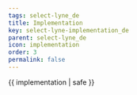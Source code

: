 ```yaml
---
tags: select-lyne_de
title: Implementation
key: select-lyne-implementation_de
parent: select-lyne_de
icon: implementation
order: 3
permalink: false  
---
```

 {{ implementation | safe }}


